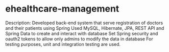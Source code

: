 # ehealthcare-management
Description:
Developed back-end system that serve registration of doctors and their patients using Spring
Used MySQL, Hibernate, JPA, REST API and Spring Data to create and interact with database
Set Spring security  and oauth2 tokens to allow only admins to modify the data in database
For testing purposes, unit and integration testing are used.
